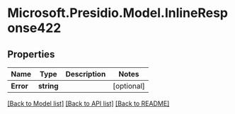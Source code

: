# Microsoft.Presidio.Model.InlineResponse422

## Properties

Name | Type | Description | Notes
------------ | ------------- | ------------- | -------------
**Error** | **string** |  | [optional] 

[[Back to Model list]](../README.md#documentation-for-models) [[Back to API list]](../README.md#documentation-for-api-endpoints) [[Back to README]](../README.md)

